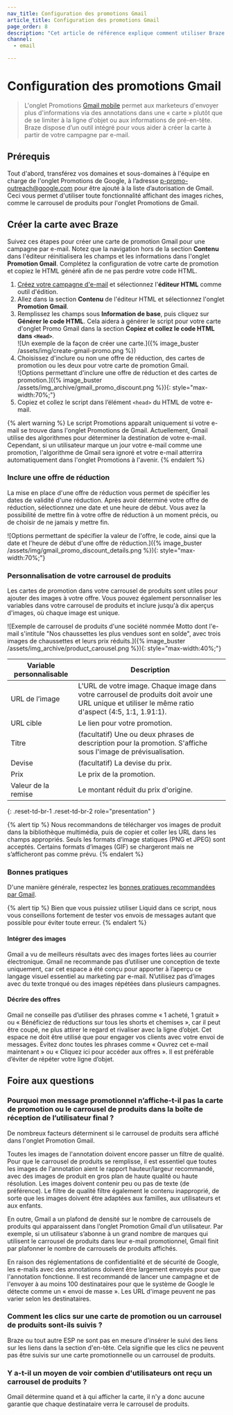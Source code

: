 ```yaml
---
nav_title: Configuration des promotions Gmail
article_title: Configuration des promotions Gmail
page_order: 8
description: "Cet article de référence explique comment utiliser Braze pour vous aider à créer la carte de promotions mobiles Gmail à partir de votre campagne par e-mail."
channel:
  - email

---
```


# Configuration des promotions Gmail

> L'onglet Promotions [Gmail mobile](https://developers.google.com/gmail/promotab/) permet aux marketeurs d'envoyer plus d'informations via des annotations dans une « carte » plutôt que de se limiter à la ligne d'objet ou aux informations de pré-en-tête. Braze dispose d’un outil intégré pour vous aider à créer la carte à partir de votre campagne par e-mail.

## Prérequis

Tout d'abord, transférez vos domaines et sous-domaines à l'équipe en charge de l'onglet Promotions de Google, à l’adresse <a href="mailto:p-promo-outreach@google.com">p-promo-outreach@google.com</a> pour être ajouté à la liste d’autorisation de Gmail. Ceci vous permet d'utiliser toute fonctionnalité affichant des images riches, comme le carrousel de produits pour l'onglet Promotions de Gmail.

## Créer la carte avec Braze

Suivez ces étapes pour créer une carte de promotion Gmail pour une campagne par e-mail. Notez que la navigation hors de la section **Contenu** dans l'éditeur réinitialisera les champs et les informations dans l'onglet **Promotion Gmail**. Complétez la configuration de votre carte de promotion et copiez le HTML généré afin de ne pas perdre votre code HTML.

1. [Créez votre campagne d'e-mail]({{site.baseurl}}/user_guide/message_building_by_channel/email/html_editor/creating_an_email_campaign/) et sélectionnez l'**éditeur HTML** comme outil d'édition.
2. Allez dans la section **Contenu** de l'éditeur HTML et sélectionnez l'onglet **Promotion Gmail**.
3. Remplissez les champs sous **Information de base**, puis cliquez sur **Générer le code HTML**. Cela aidera à générer le script pour votre carte d'onglet Promo Gmail dans la section **Copiez et collez le code HTML dans `<Head>`**. <br> ![Un exemple de la façon de créer une carte.]({% image_buster /assets/img/create-gmail-promo.png %})
4. Choisissez d'inclure ou non une offre de réduction, des cartes de promotion ou les deux pour votre carte de promotion Gmail. <br> ![Options permettant d'inclure une offre de réduction et des cartes de promotion.]({% image_buster /assets/img_archive/gmail_promo_discount.png %}){: style="max-width:70%;"}
5. Copiez et collez le script dans l’élément `<head>` du HTML de votre e-mail.

{% alert warning %}
Le script Promotions apparaît uniquement si votre e-mail se trouve dans l'onglet Promotions de Gmail. Actuellement, Gmail utilise des algorithmes pour déterminer la destination de votre e-mail. Cependant, si un utilisateur marque un jour votre e-mail comme une promotion, l'algorithme de Gmail sera ignoré et votre e-mail atterrira automatiquement dans l'onglet Promotions à l'avenir.
{% endalert %}

### Inclure une offre de réduction

La mise en place d'une offre de réduction vous permet de spécifier les dates de validité d'une réduction. Après avoir déterminé votre offre de réduction, sélectionnez une date et une heure de début. Vous avez la possibilité de mettre fin à votre offre de réduction à un moment précis, ou de choisir de ne jamais y mettre fin.

![Options permettant de spécifier la valeur de l'offre, le code, ainsi que la date et l'heure de début d'une offre de réduction.]({% image_buster /assets/img/gmail_promo_discount_details.png %}){: style="max-width:70%;"}

### Personnalisation de votre carrousel de produits

Les cartes de promotion dans votre carrousel de produits sont utiles pour ajouter des images à votre offre. Vous pouvez également personnaliser les variables dans votre carrousel de produits et inclure jusqu'à dix aperçus d'images, où chaque image est unique.

![Exemple de carrousel de produits d'une société nommée Motto dont l'e-mail s'intitule "Nos chaussettes les plus vendues sont en solde", avec trois images de chaussettes et leurs prix réduits.]({% image_buster /assets/img_archive/product_carousel.png %}){: style="max-width:40%;"}

| Variable personnalisable | Description |
|---|---|
| URL de l’image | L'URL de votre image. Chaque image dans votre carrousel de produits doit avoir une URL unique et utiliser le même ratio d'aspect (4:5, 1:1, 1.91:1). |
| URL cible | Le lien pour votre promotion. |
| Titre | (facultatif) Une ou deux phrases de description pour la promotion. S'affiche sous l'image de prévisualisation. |
| Devise | (facultatif) La devise du prix. |
| Prix | Le prix de la promotion. |
| Valeur de la remise | Le montant réduit du prix d'origine. | 
{: .reset-td-br-1 .reset-td-br-2 role="presentation" }

{% alert tip %}
Nous recommandons de télécharger vos images de produit dans la bibliothèque multimédia, puis de copier et coller les URL dans les champs appropriés. Seuls les formats d’image statiques (PNG et JPEG) sont acceptés. Certains formats d’images (GIF) se chargeront mais ne s’afficheront pas comme prévu.
{% endalert %}

### Bonnes pratiques

D'une manière générale, respectez les [bonnes pratiques recommandées par Gmail](https://developers.google.com/gmail/promotab/best-practices). 

{% alert tip %}
Bien que vous puissiez utiliser Liquid dans ce script, nous vous conseillons fortement de tester vos envois de messages autant que possible pour éviter toute erreur.
{% endalert %}

#### Intégrer des images

Gmail a vu de meilleurs résultats avec des images fortes liées au courrier électronique. Gmail ne recommande pas d’utiliser une conception de texte uniquement, car cet espace a été conçu pour apporter à l’aperçu ce langage visuel essentiel au marketing par e-mail. N’utilisez pas d’images avec du texte tronqué ou des images répétées dans plusieurs campagnes.

#### Décrire des offres

Gmail ne conseille pas d’utiliser des phrases comme « 1 acheté, 1 gratuit » ou « Bénéficiez de réductions sur tous les shorts et chemises », car il peut être coupé, ne plus attirer le regard et rivaliser avec la ligne d’objet. Cet espace ne doit être utilisé que pour engager vos clients avec votre envoi de messages. Évitez donc toutes les phrases comme « Ouvrez cet e-mail maintenant » ou « Cliquez ici pour accéder aux offres ». Il est préférable d’éviter de répéter votre ligne d’objet.

## Foire aux questions

### Pourquoi mon message promotionnel n’affiche-t-il pas la carte de promotion ou le carrousel de produits dans la boîte de réception de l’utilisateur final ?

De nombreux facteurs déterminent si le carrousel de produits sera affiché dans l'onglet Promotion Gmail.

Toutes les images de l'annotation doivent encore passer un filtre de qualité. Pour que le carrousel de produits se remplisse, il est essentiel que toutes les images de l'annotation aient le rapport hauteur/largeur recommandé, avec des images de produit en gros plan de haute qualité ou haute résolution. Les images doivent contenir peu ou pas de texte (de préférence). Le filtre de qualité filtre également le contenu inapproprié, de sorte que les images doivent être adaptées aux familles, aux utilisateurs et aux enfants.

En outre, Gmail a un plafond de densité sur le nombre de carrousels de produits qui apparaissent dans l’onglet Promotion Gmail d’un utilisateur. Par exemple, si un utilisateur s’abonne à un grand nombre de marques qui utilisent le carrousel de produits dans leur e-mail promotionnel, Gmail finit par plafonner le nombre de carrousels de produits affichés.

En raison des réglementations de confidentialité et de sécurité de Google, les e-mails avec des annotations doivent être largement envoyés pour que l'annotation fonctionne. Il est recommandé de lancer une campagne et de l'envoyer à au moins 100 destinataires pour que le système de Google le détecte comme un « envoi de masse ». Les URL d'image peuvent ne pas varier selon les destinataires.

### Comment les clics sur une carte de promotion ou un carrousel de produits sont-ils suivis ?

Braze ou tout autre ESP ne sont pas en mesure d'insérer le suivi des liens sur les liens dans la section d'en-tête. Cela signifie que les clics ne peuvent pas être suivis sur une carte promotionnelle ou un carrousel de produits.

### Y a-t-il un moyen de voir combien d'utilisateurs ont reçu un carrousel de produits ?

Gmail détermine quand et à qui afficher la carte, il n'y a donc aucune garantie que chaque destinataire verra le carrousel de produits.

